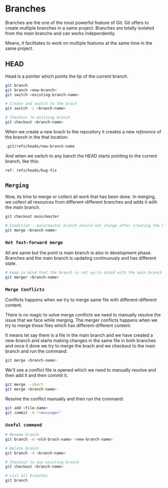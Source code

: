 # Branches

Branches are the one of the most powerful feature of Git. Git offers to create multiple branches in a same project. Branches are totally isolated from the _main_ branche and can works independently.

Means, it facilitates to work on multiple features at the same time in the same project.

## HEAD

Head is a pointer which points the tip of the current branch.

```bash
git branch
git branch <new-branch>
git switch <existing-branch-name>

# Create and switch to the brach
git switch -c <branch-name>

# Checkout to existing branch
git checkout <branch-name>
```

When we create a new brach to the repository it creates a new _reference_ of the branch in the that location:

```bash
.git/refs/heads/new-branch-name
```

And when we switch to any banch the HEAD starts pointing to the current branch, like this:

```bash
ref: refs/heads/bug-fix
```

## `Merging`

Now, its time to merge or collect all work that has been done. In merging, we collect all resources from different-different branches and adds it with the _main_ branch.

```bash
git checkout main/master

# Condition : main/master branch should not change after creating the branch
git merge <branch-name>
```

### `Not fast-forward merge`

All are same but the point is main branch is also in development phase. Branches and the main branch is updating continuously and has different state.

```bash
# Keep in mind that the branch is not up-to dated with the main branch
git merger <branch-name>
```

### `Merge Conflicts`

Conflicts happens when we try to merge same file with different-different content.

There is no magic to solve merge conflicts we need to manually resolve the issue that we face while merging. The merger conflicts happens when we try to merge those files which has different-different content.

It means let say there is a file in the main branch and we have created a new-branch and starts making changes in the same file in both branches and once it done we try to merge the brach and we checkout to the main branch and run the command:

```bash
git merge <branch-name>
```

We'll see a conflict file is opened which we need to manually resolve and then add it and then commit it.

```bash
git merge --abort
git merge <branch-name>
```

Resolve the conflict manually and then run the command:

```bash
git add <file-name>
git commit -m "<message>"
```

### `Useful command`

```bash
# Rename branch
git branch -m <old-brach-name> <new-branch-name>

# Delete branch
git branch -d <branch-name>

# Checkout to any existing branch
git checkout <branch-name>

# List all branches
git branch
```
